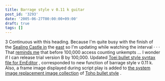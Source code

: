 ```yaml
---
title: Barrage style v 0.11 k guitar
post_id: '3293'
date: '2005-06-27T00:00:00+09:00'
draft: true
tags: []
---
```


3 Continuous with this heading. Because I'm quite busy with the finish of the [Sealing Castle in](https://danmaq.com/!/thA/) the [east](https://danmaq.com/!/thA/) so I'm updating while watching the interval · · · That [reminds me](https://danmaq.com/!/thA/) that before 100,000 access counting unkempts ... I wonder if I can release trial version B by 100,000. Updated [Toei bullet style syntax file for EmEditor](/emeditor-danmakufu) , corresponded to new function of barrage style v 0.11 k. Also, a frame image displayed during script play is added to [the system image replacement image collection](/3286) of [Toho bullet style](/3286) .
